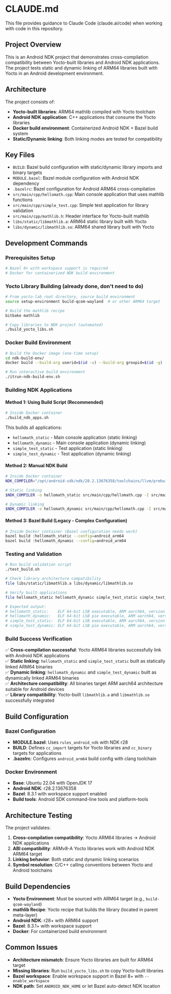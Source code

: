 # CLAUDE.md

This file provides guidance to Claude Code (claude.ai/code) when working with code in this repository.

## Project Overview

This is an Android NDK project that demonstrates cross-compilation compatibility between Yocto-built libraries and Android NDK applications. The project tests static and dynamic linking of ARM64 libraries built with Yocto in an Android development environment.

## Architecture

The project consists of:
- **Yocto-built libraries**: ARM64 mathlib compiled with Yocto toolchain
- **Android NDK application**: C++ applications that consume the Yocto libraries
- **Docker build environment**: Containerized Android NDK + Bazel build system
- **Static/Dynamic linking**: Both linking modes are tested for compatibility

## Key Files

- `BUILD`: Bazel build configuration with static/dynamic library imports and binary targets
- `MODULE.bazel`: Bazel module configuration with Android NDK dependency
- `.bazelrc`: Bazel configuration for Android ARM64 cross-compilation
- `src/main/cpp/hellomath.cpp`: Main console application that uses mathlib functions
- `src/main/cpp/simple_test.cpp`: Simple test application for library validation
- `src/main/cpp/mathlib.h`: Header interface for Yocto-built mathlib
- `libs/static/libmathlib.a`: ARM64 static library built with Yocto
- `libs/dynamic/libmathlib.so`: ARM64 shared library built with Yocto

## Development Commands

### Prerequisites Setup
```bash
# Bazel 8+ with workspace support is required
# Docker for containerized NDK build environment
```

### Yocto Library Building (already done, don't need to do)
```bash
# From yocto-lab root directory, source build environment
source setup-environment build-qcom-wayland  # or other ARM64 target

# Build the mathlib recipe
bitbake mathlib

# Copy libraries to NDK project (automated)
./build_yocto_libs.sh
```

### Docker Build Environment
```bash
# Build the Docker image (one-time setup)
cd ndk-build-env/
docker build --build-arg userid=$(id -u) --build-arg groupid=$(id -g) --build-arg username=$(id -un) -t ndk-builder .

# Run interactive build environment
./itrun-ndk-build-env.sh
```

### Building NDK Applications

#### Method 1: Using Build Script (Recommended)
```bash
# Inside Docker container
./build_ndk_apps.sh
```

This builds all applications:
- `hellomath_static` - Main console application (static linking)
- `hellomath_dynamic` - Main console application (dynamic linking)  
- `simple_test_static` - Test application (static linking)
- `simple_test_dynamic` - Test application (dynamic linking)

#### Method 2: Manual NDK Build
```bash
# Inside Docker container
NDK_COMPILER="/opt/android-sdk/ndk/28.2.13676358/toolchains/llvm/prebuilt/linux-x86_64/bin/aarch64-linux-android34-clang++"

# Static linking
$NDK_COMPILER -o hellomath_static src/main/cpp/hellomath.cpp -I src/main/cpp -L libs/static -lmathlib -static

# Dynamic linking
$NDK_COMPILER -o hellomath_dynamic src/main/cpp/hellomath.cpp -I src/main/cpp -L libs/dynamic -lmathlib -Wl,-rpath,libs/dynamic
```

#### Method 3: Bazel Build (Legacy - Complex Configuration)
```bash
# Inside Docker container (Bazel configuration needs work)
bazel build :hellomath_static --config=android_arm64
bazel build :hellomath_dynamic --config=android_arm64
```

### Testing and Validation
```bash
# Run build validation script
./test_build.sh

# Check library architecture compatibility
file libs/static/libmathlib.a libs/dynamic/libmathlib.so

# Verify built applications
file hellomath_static hellomath_dynamic simple_test_static simple_test_dynamic

# Expected output:
# hellomath_static:    ELF 64-bit LSB executable, ARM aarch64, version 1 (SYSV), statically linked
# hellomath_dynamic:   ELF 64-bit LSB pie executable, ARM aarch64, version 1 (SYSV), dynamically linked, interpreter /system/bin/linker64
# simple_test_static:  ELF 64-bit LSB executable, ARM aarch64, version 1 (SYSV), statically linked  
# simple_test_dynamic: ELF 64-bit LSB pie executable, ARM aarch64, version 1 (SYSV), dynamically linked, interpreter /system/bin/linker64
```

### Build Success Verification

✅ **Cross-compilation successful**: Yocto ARM64 libraries successfully link with Android NDK applications  
✅ **Static linking**: `hellomath_static` and `simple_test_static` built as statically linked ARM64 binaries  
✅ **Dynamic linking**: `hellomath_dynamic` and `simple_test_dynamic` built as dynamically linked ARM64 binaries  
✅ **Architecture compatibility**: All binaries target ARM aarch64 architecture suitable for Android devices  
✅ **Library compatibility**: Yocto-built `libmathlib.a` and `libmathlib.so` successfully integrated

## Build Configuration

### Bazel Configuration
- **MODULE.bazel**: Uses `rules_android_ndk` with NDK r28
- **BUILD**: Defines `cc_import` targets for Yocto libraries and `cc_binary` targets for applications
- **.bazelrc**: Configures `android_arm64` build config with clang toolchain

### Docker Environment
- **Base**: Ubuntu 22.04 with OpenJDK 17
- **Android NDK**: r28.2.13676358 
- **Bazel**: 8.3.1 with workspace support enabled
- **Build tools**: Android SDK command-line tools and platform-tools

## Architecture Testing

The project validates:
1. **Cross-compilation compatibility**: Yocto ARM64 libraries → Android NDK applications
2. **ABI compatibility**: ARMv8-A Yocto libraries work with Android NDK ARM64 target
3. **Linking behavior**: Both static and dynamic linking scenarios
4. **Symbol resolution**: C/C++ calling conventions between Yocto and Android toolchains

## Build Dependencies

- **Yocto Environment**: Must be sourced with ARM64 target (e.g., `build-qcom-wayland`)
- **mathlib Recipe**: Yocto recipe that builds the library (located in parent meta-layer)
- **Android NDK**: r28+ with ARM64 support
- **Bazel**: 8.3.1+ with workspace support
- **Docker**: For containerized build environment

## Common Issues

- **Architecture mismatch**: Ensure Yocto libraries are built for ARM64 target
- **Missing libraries**: Run `build_yocto_libs.sh` to copy Yocto-built libraries
- **Bazel workspace**: Enable workspace support in Bazel 8+ with `--enable_workspace`
- **NDK path**: Set `ANDROID_NDK_HOME` or let Bazel auto-detect NDK location